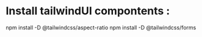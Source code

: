 Install tailwindUI compontents :
==============================

npm install -D @tailwindcss/aspect-ratio
npm install -D @tailwindcss/forms
